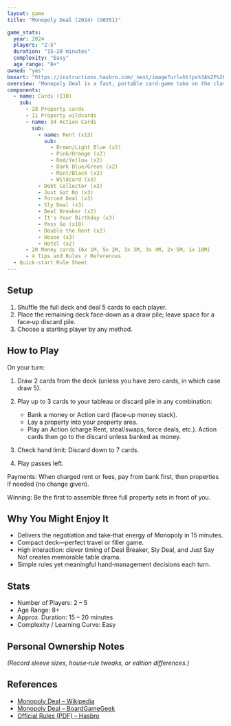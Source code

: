 ```yaml
---
layout: game
title: "Monopoly Deal (2024) (G0351)"

game_stats:
  year: 2024
  players: "2-5"
  duration: "15-20 minutes"
  complexity: "Easy"
  age_range: "8+"
owned: "yes"
boxart: "https://instructions.hasbro.com/_next/image?url=https%3A%2F%2Fwww.hasbro.com%2Fcommon%2Fproductimages%2Fen_AU%2F86FDE41CA99B4942B354D7150A366734%2Fd2a0e7967b0825f2d5578aa1f3dfb94ee87d7b34.jpg"
overview: 'Monopoly Deal is a fast, portable card‑game take on the classic Monopoly board game. Players race to collect three complete property sets while tactically managing money cards, charging rent, and springing action cards that steal or swap properties. With hands limited to seven cards, every turn is a puzzle of resource management and timing. Games finish in about 15 minutes, delivering the property‑trading flavor of Monopoly without the multi‑hour commitment.'
components:
  - name: Cards (110)
    sub:
      - 28 Property cards
      - 11 Property wildcards
      - name: 34 Action Cards
        sub:
          - name: Rent (x13)
            sub:
              - Brown/Light Blue (x2)
              - Pink/Orange (x2)
              - Red/Yellow (x2)
              - Dark Blue/Green (x2)
              - Mint/Black (x2)
              - Wildcard (x3)
          - Debt Collector (x3)
          - Just Sat No (x3)
          - Forced Deal (x3)
          - Sly Deal (x3)
          - Deal Breaker (x2)
          - It's Your Birthday (x3)
          - Pass Go (x10)
          - Double the Rent (x2)
          - House (x3)
          - Hotel (x2)
      - 20 Money cards (6x 1M, 5x 2M, 3x 3M, 3x 4M, 2x 5M, 1x 10M)
      - 4 Tips and Rules / References
  - Quick-start Rule Sheet
---
```


## Setup

1. Shuffle the full deck and deal 5 cards to each player.
2. Place the remaining deck face‑down as a draw pile; leave space for a face‑up discard pile.
3. Choose a starting player by any method.

## How to Play

On your turn:

1. Draw 2 cards from the deck (unless you have zero cards, in which case draw 5).
2. Play up to 3 cards to your tableau or discard pile in any combination:

   * Bank a money or Action card (face‑up money stack).
   * Lay a property into your property area.
   * Play an Action (charge Rent, steal/swaps, force deals, etc.). Action cards then go to the discard unless banked as money.
3. Check hand limit: Discard down to 7 cards.
4. Play passes left.

Payments: When charged rent or fees, pay from bank first, then properties if needed (no change given).

Winning: Be the first to assemble three full property sets in front of you.

## Why You Might Enjoy It

* Delivers the negotiation and take‑that energy of Monopoly in 15 minutes.
* Compact deck—perfect travel or filler game.
* High interaction: clever timing of Deal Breaker, Sly Deal, and Just Say No! creates memorable table drama.
* Simple rules yet meaningful hand‑management decisions each turn.

## Stats

* Number of Players: 2 – 5
* Age Range: 8+
* Approx. Duration: 15 – 20 minutes
* Complexity / Learning Curve: Easy

## Personal Ownership Notes

*(Record sleeve sizes, house‑rule tweaks, or edition differences.)*

## References

* [Monopoly Deal – Wikipedia](https://en.wikipedia.org/wiki/Monopoly_Deal)
* [Monopoly Deal – BoardGameGeek](https://boardgamegeek.com/boardgame/40398/monopoly-deal-card-game/versions)
* [Official Rules (PDF) – Hasbro](https://instructions.hasbro.com/api/download/G0351_en-au_monopoly-deal-card-game-quick-playing-family-card-game-for-2-5-players-ages-8.pdf)

